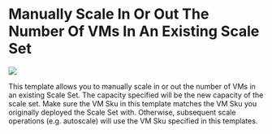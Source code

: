 # Manually Scale In Or Out The Number Of VMs In An Existing Scale Set

<a href="https://portal.azure.com/#create/Microsoft.Template/uri/https%3A%2F%2Fraw.githubusercontent.com%2FAzure%2Fazure-quickstart-templates%2Fmaster%2F201-scale-existing-vmss/%2Fazuredeploy.json" target="_blank">
    <img src="http://azuredeploy.net/deploybutton.png"/>
</a><a  target="_blank">

This template allows you to manually scale in or out the number of VMs in an existing Scale Set. The capacity specified will be the new capacity of the scale set. Make sure the VM Sku in this template matches the VM Sku you originally deployed the Scale Set with. Otherwise, subsequent scale operations (e.g. autoscale) will use the VM Sku specified in this templates.
